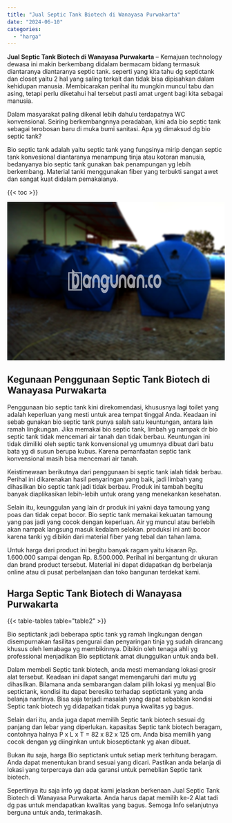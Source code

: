 ```yaml
---
title: "Jual Septic Tank Biotech di Wanayasa Purwakarta"
date: "2024-06-10"
categories: 
  - "harga"
---
```


**Jual Septic Tank Biotech di Wanayasa Purwakarta** – Kemajuan technology dewasa ini makin berkembang didalam bermacam bidang termasuk diantaranya diantaranya septic tank. seperti yang kita tahu dg septictank dan closet yaitu 2 hal yang saling terkait dan tidak bisa dipisahkan dalam kehidupan manusia. Membicarakan perihal itu mungkin muncul tabu dan asing, tetapi perlu diketahui hal tersebut pasti amat urgent bagi kita sebagai manusia.

Dalam masyarakat paling dikenal lebih dahulu terdapatnya WC konvensional. Seiring berkembangnnya peradaban, kini ada bio septic tank sebagai terobosan baru di muka bumi sanitasi. Apa yg dimaksud dg bio septic tank?

Bio septic tank adalah yaitu septic tank yang fungsinya mirip dengan septic tank konvesional diantaranya menampung tinja atau kotoran manusia, bedanyanya bio septic tank gunakan bak penampungan yg lebih berkembang. Material tanki menggunakan fiber yang terbukti sangat awet dan sangat kuat didalam pemakaianya.

{{< toc >}}

![Jual Septic Tank Biotech di Wanayasa Purwakarta](/images/jual-bio-septictank-39.png)

## Kegunaan Penggunaan Septic Tank Biotech di Wanayasa Purwakarta

Penggunaan bio septic tank kini direkomendasi, khususnya lagi toilet yang adalah keperluan yang mesti untuk area tempat tinggal Anda. Keadaan ini sebab gunakan bio septic tank punya salah satu keuntungan, antara lain ramah lingkungan. Jika memakai bio septic tank, limbah yg nampak dr bio septic tank tidak mencemari air tanah dan tidak berbau. Keuntungan ini tidak dimiliki oleh septic tank konvensional yg umumnya dibuat dari batu bata yg di susun berupa kubus. Karena pemanfaatan septic tank konvensional masih bisa mencemari air tanah.

Keistimewaan berikutnya dari penggunaan bi septic tank ialah tidak berbau. Perihal ini dikarenakan hasil penyaringan yang baik, jadi limbah yang dihasilkan bio septic tank jadi tidak berbau. Produk ini tambah begitu banyak diaplikasikan lebih-lebih untuk orang yang menekankan kesehatan.

Selain itu, keunggulan yang lain dr produk ini yakni daya tamoung yang poas dan tidak cepat bocor. Bio septic tank memakai kekuatan tamoung yang pas jadi yang cocok dengan keperluan. Air yg muncul atau berlebih akan nampak langsung masuk kedalam selokan. produksi ini anti bocor karena tanki yg dibikin dari material fiber yang tebal dan tahan lama.

Untuk harga dari product ini begitu banyak ragam yaitu kisaran Rp. 1.600.000 sampai dengan Rp. 8.500.000. Perihal ini bergantung dr ukuran dan brand product tersebut. Material ini dapat didapatkan dg berbelanja online atau di pusat perbelanjaan dan toko bangunan terdekat kami.

## Harga Septic Tank Biotech di Wanayasa Purwakarta

{{< table-tables table="table2" >}}

Bio septictank jadi beberapa sptic tank yg ramah lingkungan dengan disempurnakan fasilitas pengurai dan penyaringan tinja yg sudah dirancang khusus oleh lemabaga yg membikinnya. Dibikin oleh tenaga ahli yg professional menjadikan Bio septictank amat diunggulkan untuk anda beli.

Dalam membeli Septic tank biotech, anda mesti memandang lokasi grosir alat tersebut. Keadaan ini dapat sangat memengaruhi dari mutu yg dihasilkan. Bilamana anda sembarangan dalam pilih lokasi yg menjual Bio septictank, kondisi itu dapat beresiko terhadap septictank yang anda belanja nantinya. Bisa saja terjadi masalah yang dapat sebabkan kondisi Septic tank biotech yg didapatkan tidak punya kwalitas yg bagus.

Selain dari itu, anda juga dapat memilih Septic tank biotech sesuai dg panjang dan lebar yang diperlukan. kapasitas Septic tank biotech beragam, contohnya halnya P x L x T = 82 x 82 x 125 cm. Anda bisa memilih yang cocok dengan yg diinginkan untuk bioseptictank yg akan dibuat.

Bukan itu saja, harga Bio septictank untuk setiap merk terhitung beragam. Anda dapat menentukan brand sesuai yang dicari. Pastikan anda belanja di lokasi yang terpercaya dan ada garansi untuk pemeblian Septic tank biotech.

Sepertinya itu saja info yg dapat kami jelaskan berkenaan Jual Septic Tank Biotech di Wanayasa Purwakarta. Anda harus dapat memilih ke-2 Alat tadi dg pas untuk mendapatkan kwalitas yang bagus. Semoga Info selanjutnya berguna untuk anda, terimakasih.

